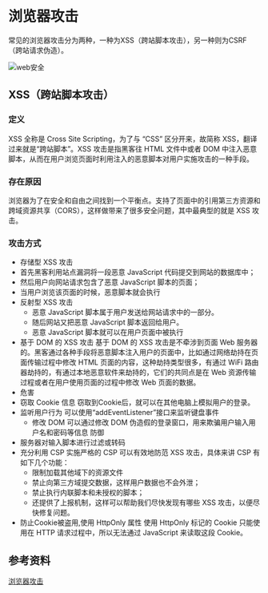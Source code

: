 # 浏览器攻击

常见的浏览器攻击分为两种，一种为XSS（跨站脚本攻击），另一种则为CSRF（跨站请求伪造）。

![web安全](/blog/images/javascript/web安全.png)

## XSS（跨站脚本攻击）
### 定义
XSS 全称是 Cross Site Scripting，为了与 “CSS” 区分开来，故简称 XSS，翻译过来就是“跨站脚本”。XSS 攻击是指黑客往 HTML 文件中或者 DOM 中注入恶意脚本，从而在用户浏览页面时利用注入的恶意脚本对用户实施攻击的一种手段。
### 存在原因
浏览器为了在安全和自由之间找到一个平衡点。支持了页面中的引用第三方资源和 跨域资源共享（CORS），这样做带来了很多安全问题，其中最典型的就是 XSS 攻击。
### 攻击方式
- 存储型 XSS 攻击
 - 首先黑客利用站点漏洞将一段恶意 JavaScript 代码提交到网站的数据库中；
 - 然后用户向网站请求包含了恶意 JavaScript 脚本的页面；
 - 当用户浏览该页面的时候，恶意脚本就会执行
- 反射型 XSS 攻击
  - 恶意 JavaScript 脚本属于用户发送给网站请求中的一部分。
  - 随后网站又把恶意 JavaScript 脚本返回给用户。
  - 恶意 JavaScript 脚本就可以在用户页面中被执行
- 基于 DOM 的 XSS 攻击
    基于 DOM 的 XSS 攻击是不牵涉到页面 Web 服务器的。黑客通过各种手段将恶意脚本注入用户的页面中，比如通过网络劫持在页面传输过程中修改 HTML 页面的内容，这种劫持类型很多，有通过 WiFi 路由器劫持的，有通过本地恶意软件来劫持的，它们的共同点是在 Web 资源传输过程或者在用户使用页面的过程中修改 Web 页面的数据。
- 危害
- 窃取 Cookie 信息
    窃取到Cookie后，就可以在其他电脑上模拟用户的登录。
- 监听用户行为
可以使用“addEventListener”接口来监听键盘事件
  - 修改 DOM
可以通过修改 DOM 伪造假的登录窗口，用来欺骗用户输入用户名和密码等信息
防御
- 服务器对输入脚本进行过滤或转码
- 充分利用 CSP
实施严格的 CSP 可以有效地防范 XSS 攻击，具体来讲 CSP 有如下几个功能：
  - 限制加载其他域下的资源文件
  - 禁止向第三方域提交数据，这样用户数据也不会外泄；
  - 禁止执行内联脚本和未授权的脚本；
  - 还提供了上报机制，这样可以帮助我们尽快发现有哪些 XSS 攻击，以便尽快修复问题。
- 防止Cookie被盗用,使用 HttpOnly 属性
使用 HttpOnly 标记的 Cookie 只能使用在 HTTP 请求过程中，所以无法通过 JavaScript 来读取这段 Cookie。

## 参考资料
[浏览器攻击](https://www.yuque.com/suihangadam/liulanqi/rqnbs7)